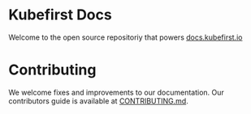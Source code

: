 # Kubefirst Docs

Welcome to the open source repositoriy that powers [docs.kubefirst.io](https://docs.kubefirst.io)

# Contributing

We welcome fixes and improvements to our documentation. Our contributors guide is available at [CONTRIBUTING.md](./CONTRIBUTING.md).
